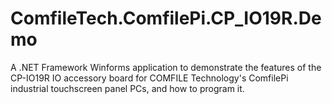 # ComfileTech.ComfilePi.CP_IO19R.Demo
A .NET Framework Winforms application to demonstrate the features of the CP-IO19R IO accessory board for COMFILE Technology's ComfilePi industrial touchscreen panel PCs, and how to program it.
